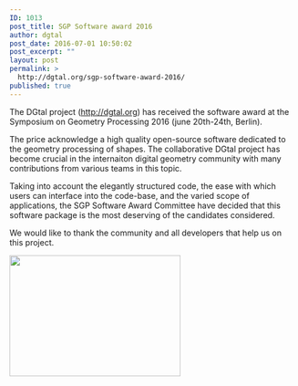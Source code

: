 ```yaml
---
ID: 1013
post_title: SGP Software award 2016
author: dgtal
post_date: 2016-07-01 10:50:02
post_excerpt: ""
layout: post
permalink: >
  http://dgtal.org/sgp-software-award-2016/
published: true
---
```

The DGtal project (http://dgtal.org) has received the software award at the Symposium on Geometry Processing 2016 (june 20th-24th, Berlin). 

The price acknowledge a high quality open-source  software dedicated to the geometry processing of shapes. The collaborative DGtal project has become crucial in the internaiton digital geometry community with many contributions from various teams  in this topic.

Taking into account the elegantly structured code, the ease with which users can interface into the code-base, and the varied scope of applications, the SGP Software Award Committee have decided that this software package is the most deserving of the candidates considered.

We would like to thank the community and all developers that help us on this project.

<a href="http://dgtal.org/wp/wp-content/uploads/2016/07/image_preview.png"><img src="http://dgtal.org/wp/wp-content/uploads/2016/07/image_preview-300x212.png" alt="" width="300" height="212" class="alignnone size-medium wp-image-1015" /></a>